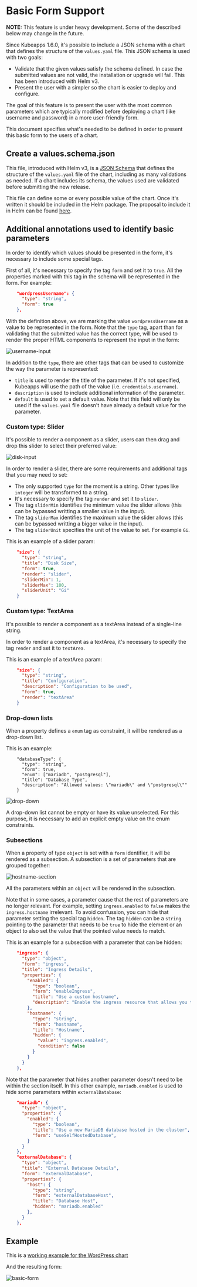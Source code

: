 # Basic Form Support

**NOTE:** This feature is under heavy development. Some of the described below may change in the future.

Since Kubeapps 1.6.0, it's possible to include a JSON schema with a chart that defines the structure of the `values.yaml` file. This JSON schema is used with two goals:

 - Validate that the given values satisfy the schema defined. In case the submitted values are not valid, the installation or upgrade will fail. This has been introduced with Helm v3.
 - Present the user with a simpler so the chart is easier to deploy and configure.

The goal of this feature is to present the user with the most common parameters which are typically modified before deploying a chart (like username and password) in a more user-friendly form.

This document specifies what's needed to be defined in order to present this basic form to the users of a chart.

## Create a values.schema.json

This file, introduced with Helm v3, is a [JSON Schema](https://json-schema.org/) that defines the structure of the `values.yaml` file of the chart, including as many validations as needed. If a chart includes its schema, the values used are validated before submitting the new release.

This file can define some or every possible value of the chart. Once it's written it should be included in the Helm package. The proposal to include it in Helm can be found [here](https://github.com/helm/helm/issues/5812).

## Additional annotations used to identify basic parameters

In order to identify which values should be presented in the form, it's necessary to include some special tags.

First of all, it's necessary to specify the tag `form` and set it to `true`. All the properties marked with this tag in the schema will be represented in the form. For example:

```json
    "wordpressUsername": {
      "type": "string",
      "form": true
    },
```

With the definition above, we are marking the value `wordpressUsername` as a value to be represented in the form. Note that the `type` tag, apart than for validating that the submitted value has the correct type, will be used to render the proper HTML components to represent the input in the form:

![username-input](../img/username-input.png)

In addition to the `type`, there are other tags that can be used to customize the way the parameter is represented:

 - `title` is used to render the title of the parameter. If it's not specified, Kubeapps will use the path of the value (i.e. `credentials.username`).
 - `description` is used to include additional information of the parameter.
 - `default` is used to set a default value. Note that this field will only be used if the `values.yaml` file doesn't have already a default value for the parameter.

### Custom type: Slider

It's possible to render a component as a slider, users can then drag and drop this slider to select their preferred value:

![disk-input](../img/disk-input.png)

In order to render a slider, there are some requirements and additional tags that you may need to set:

 - The only supported `type` for the moment is a string. Other types like `integer` will be transformed to a string.
 - It's necessary to specify the tag `render` and set it to `slider`.
 - The tag `sliderMin` identifies the minimum value the slider allows (this can be bypassed writting a smaller value in the input).
 - The tag `sliderMax` identifies the maximum value the slider allows (this can be bypassed writting a bigger value in the input).
 - The tag `sliderUnit` specifies the unit of the value to set. For example `Gi`.

 This is an example of a slider param:

```json
    "size": {
      "type": "string",
      "title": "Disk Size",
      "form": true,
      "render": "slider",
      "sliderMin": 1,
      "sliderMax": 100,
      "sliderUnit": "Gi"
    }
```

### Custom type: TextArea

It's possible to render a component as a textArea instead of a single-line string.

In order to render a component as a textArea, it's necessary to specify the tag `render` and set it to `textArea`.

 This is an example of a textArea param:

```json
    "size": {
      "type": "string",
      "title": "Configuration",
      "description": "Configuration to be used",
      "form": true,
      "render": "textArea"
    }
```
### Drop-down lists

When a property defines a `enum` tag as constraint, it will be rendered as a drop-down list. 

This is an example:

```
    "databaseType": {
      "type": "string",
      "form": true,
      "enum": ["mariadb", "postgresql"],
      "title": "Database Type",
      "description": "Allowed values: \"mariadb\" and \"postgresql\""
    }
```

![drop-down](../img/drop-down.png)

A drop-down list cannot be empty or have its value unselected. For this purpose, it is necessary to add an explicit empty value on the enum constraints.

### Subsections

When a property of type `object` is set with a `form` identifier, it will be rendered as a subsection. A subsection is a set of parameters that are grouped together:

![hostname-section](../img/hostname-section.png)

All the parameters within an `object` will be rendered in the subsection.

Note that in some cases, a parameter cause that the rest of parameters are no longer relevant. For example, setting `ingress.enabled` to `false` makes the `ingress.hostname` irrelevant. To avoid confussion, you can hide that parameter setting the special tag `hidden`. The tag `hidden` can be a `string` pointing to the parameter that needs to be `true` to hide the element or an object to also set the value that the pointed value needs to match.

This is an example for a subsection with a parameter that can be hidden:

```json
    "ingress": {
      "type": "object",
      "form": "ingress",
      "title": "Ingress Details",
      "properties": {
        "enabled": {
          "type": "boolean",
          "form": "enableIngress",
          "title": "Use a custom hostname",
          "description": "Enable the ingress resource that allows you to access the WordPress installation."
        },
        "hostname": {
          "type": "string",
          "form": "hostname",
          "title": "Hostname",
          "hidden": {
            "value": "ingress.enabled",
            "condition": false
          }
        }
      }
    },
```

Note that the parameter that hides another parameter doesn't need to be within the section itself. In this other example, `mariadb.enabled` is used to hide some parameters within `externalDatabase`:

```json
    "mariadb": {
      "type": "object",
      "properties": {
        "enabled": {
          "type": "boolean",
          "title": "Use a new MariaDB database hosted in the cluster",
          "form": "useSelfHostedDatabase",
        }
      }
    },
    "externalDatabase": {
      "type": "object",
      "title": "External Database Details",
      "form": "externalDatabase",
      "properties": {
        "host": {
          "type": "string",
          "form": "externalDatabaseHost",
          "title": "Database Host",
          "hidden": "mariadb.enabled"
        },
      }
    },
```

## Example

This is a [working example for the WordPress chart](https://github.com/helm/charts/blob/master/stable/wordpress/values.schema.json)

And the resulting form:

![basic-form](../img/basic-form.png)
